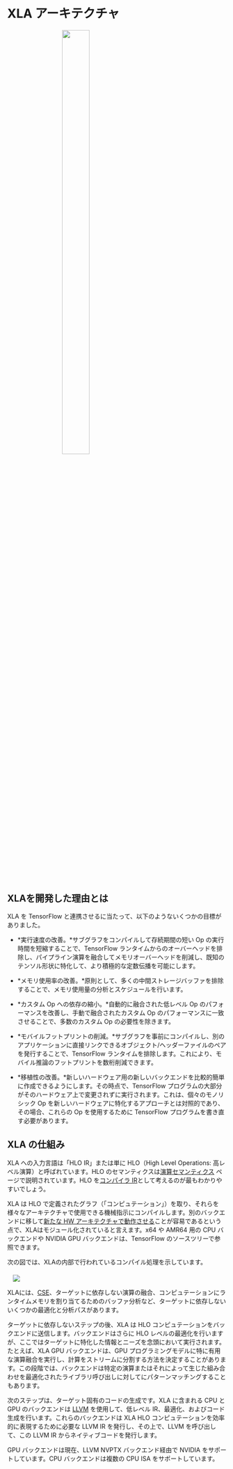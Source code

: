 # XLA アーキテクチャ

<div style="width:50%; margin:auto; margin-bottom:10px; margin-top:20px;"> <img style="width:50%" src="./images/xlalogo.png">
</div>

## XLAを開発した理由とは

XLA を TensorFlow と連携させるに当たって、以下のようないくつかの目標がありました。

- *実行速度の改善。*サブグラフをコンパイルして存続期間の短い Op の実行時間を短縮することで、TensorFlow ランタイムからのオーバーヘッドを排除し、パイプライン演算を融合してメモリオーバーヘッドを削減し、既知のテンソル形状に特化して、より積極的な定数伝播を可能にします。

- *メモリ使用率の改善。*原則として、多くの中間ストレージバッファを排除することで、メモリ使用量の分析とスケジュールを行います。

- *カスタム Op への依存の縮小。*自動的に融合された低レベル Op のパフォーマンスを改善し、手動で融合されたカスタム Op のパフォーマンスに一致させることで、多数のカスタム Op の必要性を除きます。

- *モバイルフットプリントの削減。*サブグラフを事前にコンパイルし、別のアプリケーションに直接リンクできるオブジェクト/ヘッダーファイルのペアを発行することで、TensorFlow ランタイムを排除します。これにより、モバイル推論のフットプリントを数桁削減できます。

- *移植性の改善。*新しいハードウェア用の新しいバックエンドを比較的簡単に作成できるようにします。その時点で、TensorFlow プログラムの大部分がそのハードウェア上で変更されずに実行されます。これは、個々のモノリシック Op を新しいハードウェアに特化するアプローチとは対照的であり、その場合、これらの Op を使用するために TensorFlow プログラムを書き直す必要があります。

## XLA の仕組み

XLA への入力言語は「HLO IR」または単に HLO（High Level Operations: 高レベル演算）と呼ばれています。HLO のセマンティクスは[演算セマンティクス](./operation_semantics.md) ページで説明されています。HLO を[コンパイラ IR](https://www.tensorflow.org/?hl=en)として考えるのが最もわかりやすいでしょう。

XLA は HLO で定義されたグラフ（「コンピュテーション」）を取り、それらを様々なアーキテクチャで使用できる機械指示にコンパイルします。別のバックエンドに移して[新たな HW アーキテクチャで動作させる](https://www.tensorflow.org/xla/jit)ことが容易であるという点で、XLAはモジュール化されていると言えます。x64 や AMR64 用の CPU バックエンドや NVIDIA GPU バックエンドは、TensorFlow のソースツリーで参照できます。

次の図では、XLAの内部で行われているコンパイル処理を示しています。

<div style="width:95%; margin:auto; margin-bottom:10px; margin-top:20px;"><img src="./images/how-does-xla-work.png"></div>

XLAには、[CSE](https://en.wikipedia.org/wiki/Common_subexpression_elimination)、ターゲットに依存しない演算の融合、コンピュテーションにランタイムメモリを割り当てるためのバッファ分析など、ターゲットに依存しないいくつかの最適化と分析パスがあります。

ターゲットに依存しないステップの後、XLA は HLO コンピュテーションをバックエンドに送信します。バックエンドはさらに HLO レベルの最適化を行いますが、ここではターゲットに特化した情報とニーズを念頭において実行されます。たとえば、XLA GPU バックエンドは、GPU プログラミングモデルに特に有用な演算融合を実行し、計算をストリームに分割する方法を決定することがあります。この段階では、バックエンドは特定の演算またはそれによって生じた組み合わせを最適化されたライブラリ呼び出しに対してにパターンマッチングすることもあります。

次のステップは、ターゲット固有のコードの生成です。XLA に含まれる CPU と GPU のバックエンドは [LLVM](https://www.tensorflow.org/xla/developing_new_backend) を使用して、低レベル IR、最適化、およびコード生成を行います。これらのバックエンドは XLA HLO コンピュテーションを効率的に表現するために必要な LLVM IR を発行し、その上で、LLVM を呼び出して、この LLVM IR からネイティブコードを発行します。

GPU バックエンドは現在、LLVM NVPTX バックエンド経由で NVIDIA をサポートしています。CPU バックエンドは複数の CPU ISA をサポートしています。
